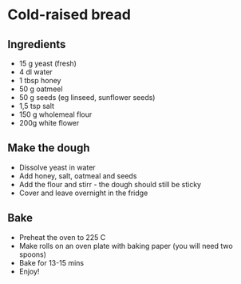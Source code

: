 # Cold-raised bread

## Ingredients
* 15 g yeast (fresh)
* 4 dl water
* 1 tbsp honey
* 50 g oatmeel
* 50 g seeds (eg linseed, sunflower seeds)
* 1,5 tsp salt
* 150 g wholemeal flour
* 200g white flower

## Make the dough
* Dissolve yeast in water
* Add honey, salt, oatmeal and seeds
* Add the flour and stirr - the dough should still be sticky
* Cover and leave overnight in the fridge

## Bake
* Preheat the oven to 225 C
* Make rolls on an oven plate with baking paper (you will need two spoons)
* Bake for 13-15 mins
* Enjoy!
